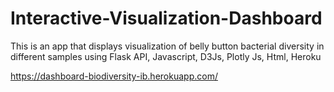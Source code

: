 # Interactive-Visualization-Dashboard
This is an app that displays visualization of belly button bacterial diversity in different samples using Flask API, Javascript, D3Js, Plotly Js, Html, Heroku   


https://dashboard-biodiversity-ib.herokuapp.com/
